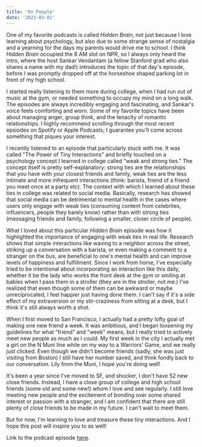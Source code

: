 ```yaml
---
title: 'On People'
date: '2023-03-01'
---
```


One of my favorite podcasts is called _Hidden Brain_, not just because I love learning about psychology, but also due to some strange sense of nostalgia and a yearning for the days my parents would drive me to school. I think _Hidden Brain_ occupied the 8 AM slot on NPR, so I always only heard the intro, where the host Sankar Vendantam (a fellow Stanford grad who also shares a name with my dad!) introduces the topic of that day's episode, before I was promptly dropped off at the horseshoe shaped parking lot in front of my high school. 

I started really listening to them more during college, when I had run out of music at the gym, or needed something to occupy my mind on a long walk. The episodes are always incredibly engaging and fascinating, and Sankar's voice feels comforting and worn. Some of my favorite topics have been about managing anger, group think, and the tenacity of romantic relationships. I highly recommend scrolling through the most recent epsiodes on Spotify or Apple Podcasts; I guarantee you'll come across something that piques your interest. 

I recently listened to an episode that particularly stuck with me. It was called "The Power of Tiny Interactions" and briefly touched on a psychology concept I learned in college called "weak and strong ties." The concept itself is pretty self-explanatory: strong ties are the relationships that you have with your closest friends and family, weak ties are the less intimate and more infrequent interactions (think: barista, friend of a friend you meet once at a party etc). The context with which I learned about these ties in college was related to social media. Basically, research has showed that social media can be detrimental to mental health in the cases where users only engage with weak ties (consuming content from celebrites, influencers, people they barely know) rather than with strong ties (messaging friends and family, following a smaller, closer circle of people). 

What I loved about this particular _Hidden Brain_ episode was how it highlighted the importance of engaging with weak ties in real life. Research shows that simple interactions like waving to a neighbor across the street, striking up a conversation with a barista, or even making a comment to a stranger on the bus, are beneficial to one's mental health and can improve levels of happiness and fulfillment. Since I work from home, I've especially tried to be intentional about incorporating an interaction like this daily, whether it be the lady who works the front desk at the gym or smiling at babies when I pass them in a stroller (they are in the stroller, not me.) I've realized that even though some of them can be awkward or maybe unreciprocated, I feel happier just having done them. I can't say if it's a side effect of my extraversion or my stir-craziness from sitting at a desk, but I think it's still always worth a shot. 

When I first moved to San Francisco, I actually had a pretty lofty goal of making one new friend a week. It was ambitious, and I began loosening my guidelines for what "friend" and "week" means, but I really tried to actively meet new people as much as I could. My first week in the city I actually met a girl on the N Muni line while on my way to a Warriors' Game, and we really just clicked. Even though we didn't become friends (sadly, she was just visiting from Boston) I still have her number saved, and think fondly back to our conversation. Lily from the Muni, I hope you're doing well! 

 It's been a year since I've moved to SF, and shocker, I don't have 52 new close friends. Instead, I have a close group of college and high school friends (some old and some new!) whom I love and see regularly. I still love meeting new people and the excitement of bonding over some shared interest or passion with a stranger, and I am confident that there are still plenty of close friends to be made in my future. I can't wait to meet them. 

 But for now, I'm learning to love and treasure these tiny interactions. And I hope this post will inspire you to as well!

 Link to the podcast episode [here](https://open.spotify.com/episode/579vrrrOly2UoVwAky77LD).